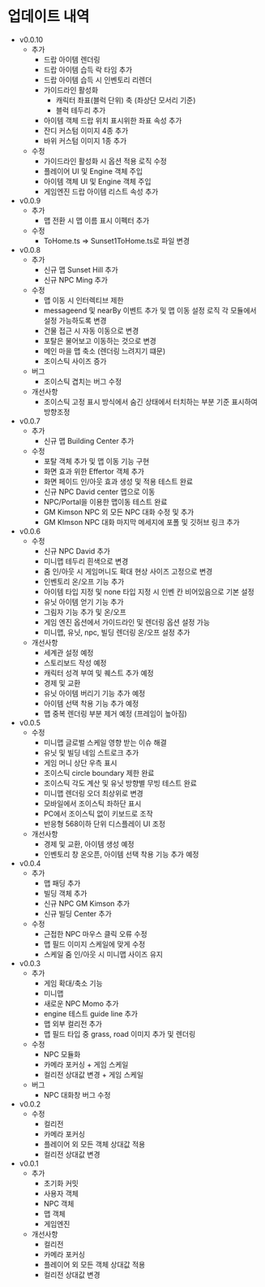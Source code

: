 # 업데이트 내역

- v0.0.10
  - 추가
    - 드랍 아이템 렌더링
    - 드랍 아이템 습득 락 타임 추가
    - 드랍 아이템 습득 시 인벤토리 리렌더
    - 가이드라인 활성화 
      - 캐릭터 좌표(블럭 단위) 축 (좌상단 모서리 기준)
      - 블럭 테두리 추가
    - 아이템 객체 드랍 위치 표시위한 좌표 속성 추가
    - 잔디 커스텀 이미지 4종 추가
    - 바위 커스텀 이미지 1종 추가
  - 수정
    - 가이드라인 활성화 시 옵션 적용 로직 수정
    - 플레이어 UI 및 Engine 객체 주입
    - 아이템 객체 UI 및 Engine 객체 주입
    - 게임엔진 드랍 아이템 리스트 속성 추가
- v0.0.9
  - 추가
    - 맵 전환 시 맵 이름 표시 이펙터 추가
  - 수정
    - ToHome.ts => Sunset1ToHome.ts로 파일 변경
- v0.0.8
  - 추가
    - 신규 맵 Sunset Hill 추가
    - 신규 NPC Ming 추가
  - 수정
    - 맵 이동 시 인터렉티브 제한
    - messageend 및 nearBy 이벤트 추가 및 맵 이동 설정 로직 각 모듈에서 설정 가능하도록 변경
    - 건물 접근 시 자동 이동으로 변경
    - 포탈은 물어보고 이동하는 것으로 변경
    - 메인 마을 맵 축소 (렌더링 느려지기 떄문)
    - 조이스틱 사이즈 증가
  - 버그
    - 조이스틱 겹치는 버그 수정
  - 개선사항
    - 조이스틱 고정 표시 방식에서 숨긴 상태에서 터치하는 부분 기준 표시하여 방향조정
- v0.0.7
  - 추가
    - 신규 맵 Building Center 추가
  - 수정
    - 포탈 객체 추가 및 맵 이동 기능 구현
    - 화면 효과 위한 Effertor 객체 추가
    - 화면 페이드 인/아웃 효과 생성 및 적용 테스트 완료
    - 신규 NPC David center 맵으로 이동
    - NPC/Portal을 이용한 맵이동 테스트 완료
    - GM Kimson NPC 외 모든 NPC 대화 수정 및 추가
    - GM KImson NPC 대화 마지막 메세지에 포폴 및 깃허브 링크 추가
- v0.0.6
  - 수정
    - 신규 NPC David 추가
    - 미니맵 테두리 흰색으로 변경
    - 줌 인/아웃 시 게임머니도 확대 현상 사이즈 고정으로 변경
    - 인벤토리 온/오프 기능 추가
    - 아이템 타입 지정 및 none 타입 지정 시 인벤 칸 비어있음으로 기본 설정
    - 유닛 아이템 얻기 기능 추가
    - 그림자 기능 추가 및 온/오프
    - 게임 엔진 옵션에서 가이드라인 및 렌더링 옵션 설정 가능
    - 미니맵, 유닛, npc, 빌딩 렌더링 온/오프 설정 추가
  - 개선사항
    - 세계관 설정 예정
    - 스토리보드 작성 예정
    - 캐릭터 성격 부여 및 퀘스트 추가 예정
    - 경제 및 교환
    - 유닛 아이템 버리기 기능 추가 예정
    - 아이템 선택 착용 기능 추가 예정
    - 맵 중복 렌더링 부분 제거 예정 (프레임이 높아짐)
- v0.0.5
  - 수정
    - 미니맵 글로벌 스케일 영향 받는 이슈 해결
    - 유닛 및 빌딩 네임 스트로크 추가
    - 게임 머니 상단 우측 표시
    - 조이스틱 circle boundary 제한 완료
    - 조이스틱 각도 계산 및 유닛 방향별 무빙 테스트 완료
    - 미니맵 렌더링 오더 최상위로 변경
    - 모바일에서 조이스틱 좌하단 표시
    - PC에서 조이스틱 없이 키보드로 조작
    - 반응형 568이하 단위 디스플레이 UI 조정
  - 개선사항
    - 경제 및 교환, 아이템 생성 예정
    - 인벤토리 창 온오픈, 아이템 선택 착용 기능 추가 예정
- v0.0.4
  - 추가
    - 맵 패딩 추가
    - 빌딩 객체 추가
    - 신규 NPC GM Kimson 추가
    - 신규 빌딩 Center 추가
  - 수정
    - 근접한 NPC 마우스 클릭 오류 수정
    - 맵 필드 이미지 스케일에 맞게 수정
    - 스케일 줌 인/아웃 시 미니맵 사이즈 유지
- v0.0.3
  - 추가
    - 게임 확대/축소 기능
    - 미니맵
    - 새로운 NPC Momo 추가
    - engine 테스트 guide line 추가
    - 맵 외부 컬리전 추가
    - 맵 필드 타입 중 grass, road 이미지 추가 및 렌더링
  - 수정
    - NPC 모듈화
    - 카메라 포커싱 + 게임 스케일
    - 컬리전 상대값 변경 + 게임 스케일
  - 버그
    - NPC 대화창 버그 수정
- v0.0.2
  - 수정
    - 컬리전
    - 카메라 포커싱
    - 플레이어 외 모든 객체 상대값 적용
    - 컬리전 상대값 변경
- v0.0.1
  - 추가
    - 초기화 커밋
    - 사용자 객체
    - NPC 객체
    - 맵 객체
    - 게임엔진
  - 개선사항
    - 컬리전
    - 카메라 포커싱
    - 플레이어 외 모든 객체 상대값 적용
    - 컬리전 상대값 변경